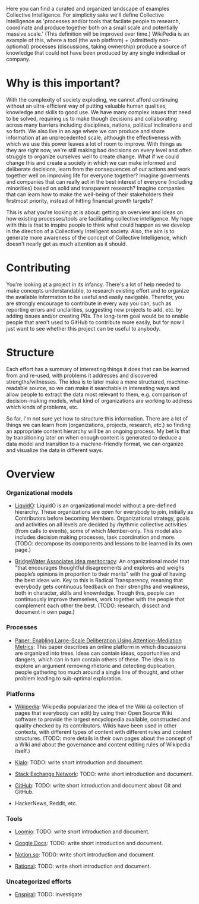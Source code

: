 Here you can find a curated and organized landscape of examples Collective Intelligence. For simplicity sake we'll define Collective Intelligence as 'processes and/or tools that facilate people to research, coordinate and produce together both on a small scale and potentially massive scale.' (This definition will be improved over time.) WikiPedia is an example of this, where a tool (the web platfrom) + (admittedly non-optiomal) processes (discussions, taking ownership) produce a source of knowledge that could not have been produced by any single individual or company.


Why is this important?
======================

With the complexity of society exploding, we cannot afford continuing without an ultra-efficient way of putting valuable human qualities, knowledge and skills to good use. We have many complex issues that need to be solved, requiring us to make though decisions and collaborating across many barriers including disciplines, nations, political inclinations and so forth. We also live in an age where we can produce and share information at an unprecedented scale, although the effectiveness with which we use this power leaves a lot of room to improve. With things as they are right now, we're still making bad decisions on every level and often struggle to organize ourselves well to create change. What if we could change this and create a society in which we can make informed and deliberate decisions, learn from the consequences of our actions and work together well on improving life for everyone together? Imagine goverments and companies that can really act in the best interest of everyone (including minorities) based on solid and transparent research? Imagine companies that can learn how to make the well-being of their stakeholders their firstmost priority, instead of hitting financial growth targets?

This is what you're looking at is about: getting an overview and ideas on how existing processes/tools are facilitating collective intelligence. My hope with this is that to inspire people to think what could happen as we develop in the direction of a Collectively Intelligent society. Also, the aim is to generate more awareness of the concept of Collective Intelligence, which doesn't nearly get as much attention as it should.

Contributing
============

You're looking at a project in its infancy. There's a lot of help needed to make concepts understandable, to research existing effort and to organize the available information to be useful and easily navigable. Therefor, you are strongly encourage to contribute in every way you can, such as reporting errors and unclarities, suggesting new projects to add, etc. by adding issues and/or creating PRs. The long-term goal would be to enable people that aren't used to GitHub to contribute more easily, but for now I just want to see whether this project can be useful to anybody.


Structure
=========

Each effort has a summary of interesting things it does that can be learned from and re-used, with problems it addresses and discovered strengths/witnesses. The idea is to later make a more structured, machine-readable source, so we can make it searchable in interesting ways and allow people to extract the data most relevant to them, e.g. comparison of decision-making models, what kind of organizations are working to address which kinds of problems, etc.

So far, I'm not sure yet how to structure this information. There are a lot of things we can learn from (organizations, projects, research, etc.) so finding an appropriate content hierarchy will be an ongoing process. My bet is that by transitioning later on when enough content is generated to deduce a data model and transition to a machine-friendly format, we can organize and visualize the data in different ways.


Overview
========

### Organizational models

- [LiquidO](http://liquido.cocoonprojects.com/): LiquidO is an organizational model without a pre-defined hierarchy. These organizations are open for everybody to join, initially as Contributors before becoming Members. Organizational strategy, goals and activities on all levels are decided by rhythmic collective activities (from calls to events), some of which Member-only. This model also includes decision making processes, task coordination and more. (TODO: decompose its components and lessons to be learned in its own page.)

- [BridgeWater Associates idea meritocracy](https://www.ted.com/talks/ray_dalio_how_to_build_a_company_where_the_best_ideas_win?language=en): An organizational model that "that encourages thoughtful disagreements and explores and weighs people’s opinions in proportion to their merits" with the goal of having the best ideas win. Key to this is Radical Transparency, meaning that everybody gets continuous feedback on their strengths and weakness, both in character, skills and knownledge. Trough this, people can continuously improve themselves, work together with the people that complement each other the best. (TODO: research, dissect and document in own page.)

### Processes

- [Paper: Enabling Large-Scale Deliberation Using Attention-Mediation Metrics](https://www.researchgate.net/publication/228319392_Enabling_Large-Scale_Deliberation_Using_Attention-Mediation_Metrics): This paper describes an online platform in which discussions are organized into trees. Ideas can contain ideas, opportunities and dangers, which can in turn contain others of these. The idea is to explore an argument removing rhetoric and detecting duplication, people gathering too much around a single line of thought, and other problem leading to sub-optimal exploration.

### Platforms

- [Wikipedia](https://en.wikipedia.org/wiki/Wikipedia:Governance): Wikipedia popularized the idea of the Wiki (a collection of pages that everybody can edit) by using their Open Source Wiki software to provide the largest encyclopedia available, constructed and quality checked by its contributors. Wikis have been used in other contexts, with different types of content with different rules and content structures. (TODO: more details in their own pages about the concept of a Wiki and about the governance and content editing rules of Wikipedia itself.)

- [Kialo](https://www.kialo.com/): TODO: write short introduction and document.

- [Stack Exchange Network](https://stackexchange.com/tour): TODO: write short introduction and document.

- [GitHub](https://github.com/features): TODO: write short introduction and document about Git and GitHub.

- HackerNews, Reddit, etc.

### Tools

- [Loomio](https://www.loomio.org/): TODO: write short introduction and document.

- [Google Docs](https://www.google.com/docs/about/): TODO: write short introduction and document.

- [Notion.so](https://www.google.com/docs/about/): TODO: write short introduction and document.

- [Rational](https://www.reasoninglab.com/rationale/): TODO: write short introduction and document.


### Uncategorized efforts

- [Enspiral](https://enspiral.com/pages/about): TODO: Investigate
